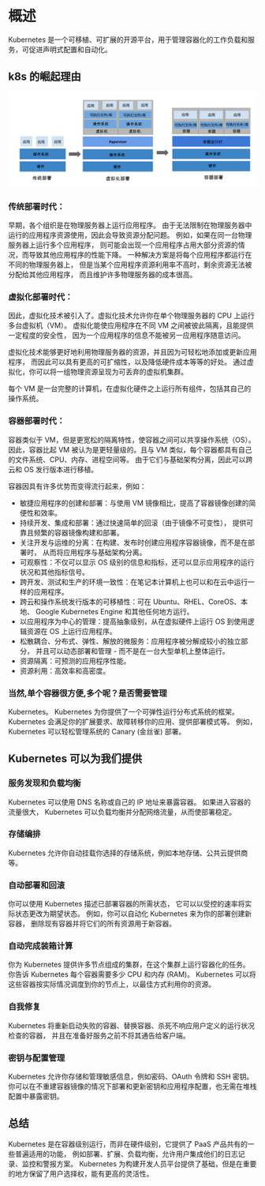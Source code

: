 
# 概述
Kubernetes 是一个可移植、可扩展的开源平台，用于管理容器化的工作负载和服务，可促进声明式配置和自动化。

## k8s 的崛起理由

![Alt text](image.png)

### 传统部署时代：

早期，各个组织是在物理服务器上运行应用程序。 由于无法限制在物理服务器中运行的应用程序资源使用，因此会导致资源分配问题。 例如，如果在同一台物理服务器上运行多个应用程序， 则可能会出现一个应用程序占用大部分资源的情况，而导致其他应用程序的性能下降。 一种解决方案是将每个应用程序都运行在不同的物理服务器上， 但是当某个应用程序资源利用率不高时，剩余资源无法被分配给其他应用程序， 而且维护许多物理服务器的成本很高。

### 虚拟化部署时代：

因此，虚拟化技术被引入了。虚拟化技术允许你在单个物理服务器的 CPU 上运行多台虚拟机（VM）。 虚拟化能使应用程序在不同 VM 之间被彼此隔离，且能提供一定程度的安全性， 因为一个应用程序的信息不能被另一应用程序随意访问。

虚拟化技术能够更好地利用物理服务器的资源，并且因为可轻松地添加或更新应用程序， 而因此可以具有更高的可扩缩性，以及降低硬件成本等等的好处。 通过虚拟化，你可以将一组物理资源呈现为可丢弃的虚拟机集群。

每个 VM 是一台完整的计算机，在虚拟化硬件之上运行所有组件，包括其自己的操作系统。

### 容器部署时代：

容器类似于 VM，但是更宽松的隔离特性，使容器之间可以共享操作系统（OS）。 因此，容器比起 VM 被认为是更轻量级的。且与 VM 类似，每个容器都具有自己的文件系统、CPU、内存、进程空间等。 由于它们与基础架构分离，因此可以跨云和 OS 发行版本进行移植。

容器因具有许多优势而变得流行起来，例如：

- 敏捷应用程序的创建和部署：与使用 VM 镜像相比，提高了容器镜像创建的简便性和效率。  
- 持续开发、集成和部署：通过快速简单的回滚（由于镜像不可变性）， 提供可靠且频繁的容器镜像构建和部署。   
- 关注开发与运维的分离：在构建、发布时创建应用程序容器镜像，而不是在部署时， 从而将应用程序与基础架构分离。   
- 可观察性：不仅可以显示 OS 级别的信息和指标，还可以显示应用程序的运行状况和其他指标信号。   
- 跨开发、测试和生产的环境一致性：在笔记本计算机上也可以和在云中运行一样的应用程序。   
- 跨云和操作系统发行版本的可移植性：可在 Ubuntu、RHEL、CoreOS、本地、 Google Kubernetes Engine 和其他任何地方运行。   
- 以应用程序为中心的管理：提高抽象级别，从在虚拟硬件上运行 OS 到使用逻辑资源在 OS 上运行应用程序。   
- 松散耦合、分布式、弹性、解放的微服务：应用程序被分解成较小的独立部分， 并且可以动态部署和管理 - 而不是在一台大型单机上整体运行。  
- 资源隔离：可预测的应用程序性能。   
- 资源利用：高效率和高密度。   

### 当然,单个容器很方便,多个呢？是否需要管理
Kubernetes。
Kubernetes 为你提供了一个可弹性运行分布式系统的框架。 Kubernetes 会满足你的扩展要求、故障转移你的应用、提供部署模式等。 例如，Kubernetes 可以轻松管理系统的 Canary (金丝雀) 部署。

## Kubernetes 可以为我们提供

### 服务发现和负载均衡

Kubernetes 可以使用 DNS 名称或自己的 IP 地址来暴露容器。 如果进入容器的流量很大， Kubernetes 可以负载均衡并分配网络流量，从而使部署稳定。

### 存储编排

Kubernetes 允许你自动挂载你选择的存储系统，例如本地存储、公共云提供商等。

### 自动部署和回滚

你可以使用 Kubernetes 描述已部署容器的所需状态， 它可以以受控的速率将实际状态更改为期望状态。 例如，你可以自动化 Kubernetes 来为你的部署创建新容器， 删除现有容器并将它们的所有资源用于新容器。

### 自动完成装箱计算

你为 Kubernetes 提供许多节点组成的集群，在这个集群上运行容器化的任务。 你告诉 Kubernetes 每个容器需要多少 CPU 和内存 (RAM)。 Kubernetes 可以将这些容器按实际情况调度到你的节点上，以最佳方式利用你的资源。

### 自我修复

Kubernetes 将重新启动失败的容器、替换容器、杀死不响应用户定义的运行状况检查的容器， 并且在准备好服务之前不将其通告给客户端。

### 密钥与配置管理

Kubernetes 允许你存储和管理敏感信息，例如密码、OAuth 令牌和 SSH 密钥。 你可以在不重建容器镜像的情况下部署和更新密钥和应用程序配置，也无需在堆栈配置中暴露密钥。

## 总结
Kubernetes 是在容器级别运行，而非在硬件级别，它提供了 PaaS 产品共有的一些普遍适用的功能， 例如部署、扩展、负载均衡，允许用户集成他们的日志记录、监控和警报方案。
 Kubernetes 为构建开发人员平台提供了基础，但是在重要的地方保留了用户选择权，能有更高的灵活性。